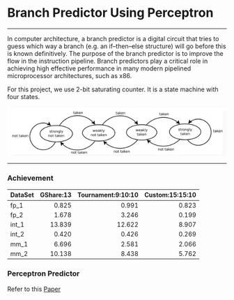 # Branch Predictor Using Perceptron

------

In computer architecture, a branch predictor is a digital circuit that tries to guess which way a branch (e.g. an if–then–else structure) will go before this is known definitively. The purpose of the branch predictor is to improve the flow in the instruction pipeline. Branch predictors play a critical role in achieving high effective performance in many modern pipelined microprocessor architectures, such as x86.

For this project, we use 2-bit saturating counter. It is a state machine with four states.

![stateMachine](./doc/StateMachine.png)

------

### Achievement

| DataSet | GShare:13   |  Tournament:9:10:10  | Custom:15:15:10  | 
| --------   | ----:  | ----:  | ----:  |
| fp_1    | 0.825 | 0.991 | 0.823 |
| fp_2    | 1.678 | 3.246 | 0.199 |
| int_1   | 13.839 | 12.622 | 8.907 |
| int_2   | 0.420 | 0.426 | 0.269 |
| mm_1   | 6.696 | 2.581 | 2.066 |
| mm_2   | 10.138 | 8.438 | 5.762 |

### Perceptron Predictor
 Refer to this [Paper](https://www.cs.utexas.edu/~lin/papers/hpca01.pdf)











